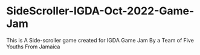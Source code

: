 # SideScroller-IGDA-Oct-2022-Game-Jam
This is A Side-scroller game created for IGDA Game Jam By a Team of Five Youths From Jamaica
